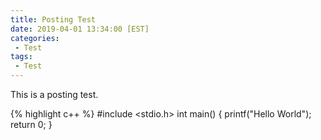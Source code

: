 ```yaml
---
title: Posting Test
date: 2019-04-01 13:34:00 [EST]
categories:
 - Test
tags:
 - Test
---
```


This is a posting test.


{% highlight c++ %}
#include <stdio.h>
int main()
{
  printf("Hello World");
  return 0;
}
